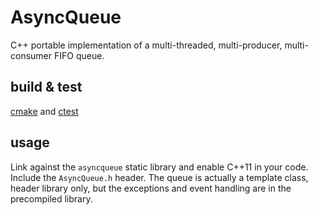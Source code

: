 # AsyncQueue
C++ portable implementation of a multi-threaded, multi-producer, multi-consumer FIFO queue.

## build & test
[cmake](https://cmake.org/) and [ctest](https://gitlab.kitware.com/cmake/community/wikis/doc/ctest/Testing-With-CTest)

## usage
Link against the `asyncqueue` static library and enable C++11 in your code.
Include the `AsyncQueue.h` header. The queue is actually a template class, header library only, 
but the exceptions and event handling are in the precompiled library.
